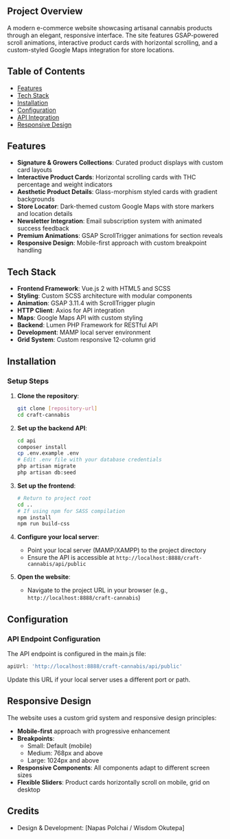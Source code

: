 
## Project Overview

A modern e-commerce website showcasing artisanal cannabis products through an elegant, responsive interface. The site features GSAP-powered scroll animations, interactive product cards with horizontal scrolling, and a custom-styled Google Maps integration for store locations.

## Table of Contents

- [Features](#features)
- [Tech Stack](#tech-stack)
- [Installation](#installation)
- [Configuration](#configuration)
- [API Integration](#api-integration)
- [Responsive Design](#responsive-design)

## Features

- **Signature & Growers Collections**: Curated product displays with custom card layouts
- **Interactive Product Cards**: Horizontal scrolling cards with THC percentage and weight indicators
- **Aesthetic Product Details**: Glass-morphism styled cards with gradient backgrounds
- **Store Locator**: Dark-themed custom Google Maps with store markers and location details
- **Newsletter Integration**: Email subscription system with animated success feedback
- **Premium Animations**: GSAP ScrollTrigger animations for section reveals
- **Responsive Design**: Mobile-first approach with custom breakpoint handling

## Tech Stack

- **Frontend Framework**: Vue.js 2 with HTML5 and SCSS
- **Styling**: Custom SCSS architecture with modular components
- **Animation**: GSAP 3.11.4 with ScrollTrigger plugin
- **HTTP Client**: Axios for API integration
- **Maps**: Google Maps API with custom styling
- **Backend**: Lumen PHP Framework for RESTful API
- **Development**: MAMP local server environment
- **Grid System**: Custom responsive 12-column grid

## Installation

### Setup Steps

1. **Clone the repository**:
   ```bash
   git clone [repository-url]
   cd craft-cannabis
   ```

2. **Set up the backend API**:
   ```bash
   cd api
   composer install
   cp .env.example .env
   # Edit .env file with your database credentials
   php artisan migrate
   php artisan db:seed
   ```

3. **Set up the frontend**:
   ```bash
   # Return to project root
   cd ..
   # If using npm for SASS compilation
   npm install
   npm run build-css
   ```

4. **Configure your local server**:
   - Point your local server (MAMP/XAMPP) to the project directory
   - Ensure the API is accessible at `http://localhost:8888/craft-cannabis/api/public`

5. **Open the website**:
   - Navigate to the project URL in your browser (e.g., `http://localhost:8888/craft-cannabis`)

## Configuration

### API Endpoint Configuration

The API endpoint is configured in the main.js file:

```javascript
apiUrl: 'http://localhost:8888/craft-cannabis/api/public'
```

Update this URL if your local server uses a different port or path.

## Responsive Design

The website uses a custom grid system and responsive design principles:

- **Mobile-first** approach with progressive enhancement
- **Breakpoints**:
  - Small: Default (mobile)
  - Medium: 768px and above
  - Large: 1024px and above
- **Responsive Components**: All components adapt to different screen sizes
- **Flexible Sliders**: Product cards horizontally scroll on mobile, grid on desktop

## Credits

- Design & Development: [Napas Polchai / Wisdom Okutepa]
